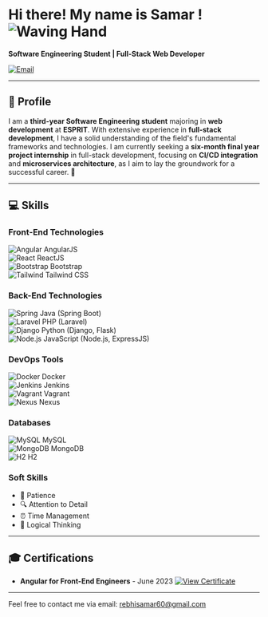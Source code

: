 # Hi there! My name is Samar ! ![Waving Hand](https://media.giphy.com/media/yoJCzVh7NqP0s/giphy.gif)

**Software Engineering Student | Full-Stack Web Developer**

[![Email](https://img.shields.io/badge/Email-rebhisamar60@gmail.com-4CAF50?style=flat&logo=Mail&logoColor=white)](mailto:rebhisamar60@gmail.com)

---

## 📜 Profile
I am a **third-year Software Engineering student** majoring in **web development** at **ESPRIT**. With extensive experience in **full-stack development**, I have a solid understanding of the field's fundamental frameworks and technologies. I am currently seeking a **six-month final year project internship** in full-stack development, focusing on **CI/CD integration** and **microservices architecture**, as I aim to lay the groundwork for a successful career. 🚀

---

## 💻 Skills

### Front-End Technologies
![Angular](https://img.shields.io/badge/-AngularJS-DD0031?style=flat&logo=angular&logoColor=white) AngularJS  
![React](https://img.shields.io/badge/-ReactJS-61DAFB?style=flat&logo=react&logoColor=white) ReactJS  
![Bootstrap](https://img.shields.io/badge/-Bootstrap-563D7C?style=flat&logo=bootstrap&logoColor=white) Bootstrap  
![Tailwind](https://img.shields.io/badge/-Tailwind%20CSS-06B6D4?style=flat&logo=tailwindcss&logoColor=white) Tailwind CSS  

### Back-End Technologies
![Spring](https://img.shields.io/badge/-Spring%20Boot-6DB33F?style=flat&logo=spring&logoColor=white) Java (Spring Boot)  
![Laravel](https://img.shields.io/badge/-Laravel-EF3E00?style=flat&logo=laravel&logoColor=white) PHP (Laravel)  
![Django](https://img.shields.io/badge/-Django-092E20?style=flat&logo=django&logoColor=white) Python (Django, Flask)  
![Node.js](https://img.shields.io/badge/-Node.js-8CC84B?style=flat&logo=node.js&logoColor=white) JavaScript (Node.js, ExpressJS)  

### DevOps Tools
![Docker](https://img.shields.io/badge/-Docker-2496ED?style=flat&logo=docker&logoColor=white) Docker  
![Jenkins](https://img.shields.io/badge/-Jenkins-D24939?style=flat&logo=jenkins&logoColor=white) Jenkins  
![Vagrant](https://img.shields.io/badge/-Vagrant-186128?style=flat&logo=vagrant&logoColor=white) Vagrant  
![Nexus](https://img.shields.io/badge/-Nexus-008C5E?style=flat&logo=nexus&logoColor=white) Nexus  

### Databases
![MySQL](https://img.shields.io/badge/-MySQL-4479A1?style=flat&logo=mysql&logoColor=white) MySQL  
![MongoDB](https://img.shields.io/badge/-MongoDB-47A248?style=flat&logo=mongodb&logoColor=white) MongoDB  
![H2](https://img.shields.io/badge/-H2-003DA5?style=flat&logo=h2database&logoColor=white) H2  

### Soft Skills
- 🧘 Patience
- 🔍 Attention to Detail
- ⏰ Time Management
- 🧠 Logical Thinking

---

## 🎓 Certifications
- **Angular for Front-End Engineers** - June 2023 [![View Certificate](https://img.shields.io/badge/View%20Certificate-007ACC?style=for-the-badge&logo=Microsoft&logoColor=white)](https://www.certificate-link.com)

---

Feel free to contact me via email: [rebhisamar60@gmail.com](mailto:rebhisamar60@gmail.com)
